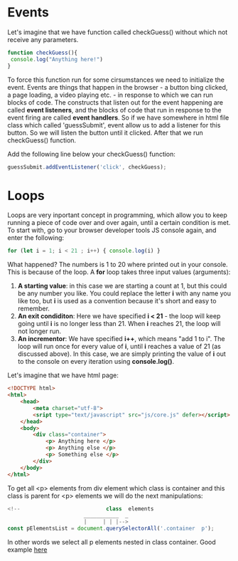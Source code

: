 # Events

Let's imagine that we have function called checkGuess() without which not receive any
parameters.
```javascript
function checkGuess(){
 console.log("Anything here!")
}
```
To force this function run for some cirsumstances we need to initialize the event. 
Events are things that happen in the browser - a button bing clicked, a page loading,
 a video playing etc. - in response to which we can run blocks of code. The constructs
that listen out for the event happening are called **event listeners**, and the blocks
of code that run in response to the event firing are called **event handlers**.
So if we have somewhere in html file class which called 'guessSubmit', event allow us
to add a listener for this button. So we will listen the button until it clicked.
After that we run checkGuess() function.

Add the following line below your checkGuess() function:
```javascript
guessSubmit.addEventListener('click', checkGuess);
```
# Loops

Loops are very inportant concept in programming, which allow you to keep running a piece
of code over and over again, until a certain condition is met. 
To start with, go to your browser developer tools JS console again, and enter the following:
```javascript
for (let i = 1; i < 21 ; i++) { console.log(i) }
```
What happened? The numbers is 1 to 20 where printed out in your console. This is because
of the loop. A **for** loop takes three input values (arguments):

1. **A starting value**:  in this case we are starting a count at 1, but this could be any
number you like. You could replace the letter **i** with any name you like too, but **i**
is used as a convention because it's short and easy to remember.
2. **An exit condiditon**: Here we have specified **i < 21** - the loop will keep going
until **i** is no longer less than 21. When **i** reaches 21, the loop will not longer run.
3. **An incrementor**: We have specified **i++**, which means "add 1 to i". The loop will
run once for every value of **i**, until **i** reaches a value of 21 (as discussed above).
In this case, we are simply printing the value of **i** out to the console on every iteration
using **console.log()**.


Let's imagine that we have html page:
```html
<!DOCTYPE html>
<html>
	<head>
		<meta charset="utf-8">
		<sript type="text/javascript" src="js/core.js" defer></script>
	</head>
	<body>
		<div class="container">
			<p> Anything here </p>
			<p> Anything else </p>
			<p> Something else </p>
		</div>
	</body>
</html>
```
To get all \<p> elements from div element which class is container and this class is parent for
\<p> elements we will do the next manipulations:
```javascript
<!--						   class  elements
 						___________  _
						|	  | | |-->
const pElementsList = document.querySelectorAll('.container  p');
```
In other words we select all p elements nested in class container.
Good example [here](https://github.com/Jenuaz/js_beginner_course/tree/master/00_Practice_Material/ex03%5BSelectAllClassElements%5D)
